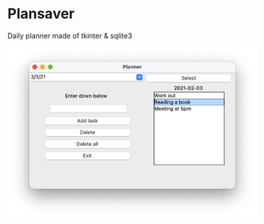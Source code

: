 # Plansaver
Daily planner made of tkinter & sqlite3

<p align="center">
  <img src="img/Screen Shot 2021-02-03 at 1.35.43 AM.png">
</p>
